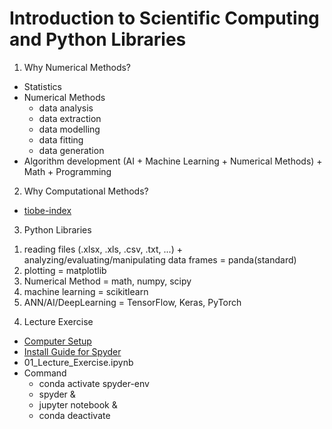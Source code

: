 # Introduction to Scientific Computing and Python Libraries

1. Why Numerical Methods?
* Statistics
* Numerical Methods
  - data analysis
  - data extraction
  - data modelling
  - data fitting
  - data generation
* Algorithm development (AI + Machine Learning + Numerical Methods) + Math + Programming

2. Why Computational Methods?

* [tiobe-index](https://www.tiobe.com/tiobe-index/)

3. Python Libraries

1) reading files (.xlsx, .xls, .csv, .txt, ...) + analyzing/evaluating/manipulating data frames = panda(standard)
2) plotting = matplotlib
3) Numerical Method = math, numpy, scipy
4) machine learning = scikitlearn
5) ANN/AI/DeepLearning = TensorFlow, Keras, PyTorch

4. Lecture Exercise

* [Computer Setup](https://msse-chem-280-2024.github.io/setup.html)
* [Install Guide for Spyder](https://docs.spyder-ide.org/current/installation.html)
* 01_Lecture_Exercise.ipynb
* Command
  - conda activate spyder-env
  - spyder &
  - jupyter notebook &
  - conda deactivate

